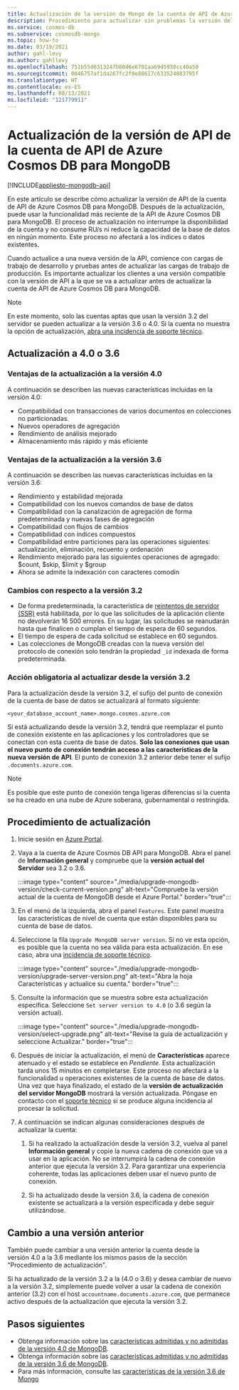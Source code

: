 ```yaml
---
title: Actualización de la versión de Mongo de la cuenta de API de Azure Cosmos DB para MongoDB
description: Procedimiento para actualizar sin problemas la versión del protocolo de conexión de MongoDB para las cuentas de API de Azure Cosmos DB para MongoDB existentes
ms.service: cosmos-db
ms.subservice: cosmosdb-mongo
ms.topic: how-to
ms.date: 03/19/2021
author: gahl-levy
ms.author: gahllevy
ms.openlocfilehash: 751b5546313247b80d6e6701aa6945938cc40a50
ms.sourcegitcommit: 0046757af1da267fc2f0e88617c633524883795f
ms.translationtype: HT
ms.contentlocale: es-ES
ms.lasthandoff: 08/13/2021
ms.locfileid: "121779911"
---
```

# <a name="upgrade-the-api-version-of-your-azure-cosmos-db-api-for-mongodb-account"></a>Actualización de la versión de API de la cuenta de API de Azure Cosmos DB para MongoDB
[!INCLUDE[appliesto-mongodb-api](../includes/appliesto-mongodb-api.md)]

En este artículo se describe cómo actualizar la versión de API de la cuenta de API de Azure Cosmos DB para MongoDB. Después de la actualización, puede usar la funcionalidad más reciente de la API de Azure Cosmos DB para MongoDB. El proceso de actualización no interrumpe la disponibilidad de la cuenta y no consume RU/s ni reduce la capacidad de la base de datos en ningún momento. Este proceso no afectará a los índices o datos existentes. 

Cuando actualice a una nueva versión de la API, comience con cargas de trabajo de desarrollo y pruebas antes de actualizar las cargas de trabajo de producción. Es importante actualizar los clientes a una versión compatible con la versión de API a la que se va a actualizar antes de actualizar la cuenta de API de Azure Cosmos DB para MongoDB.

>[!Note]
> En este momento, solo las cuentas aptas que usan la versión 3.2 del servidor se pueden actualizar a la versión 3.6 o 4.0. Si la cuenta no muestra la opción de actualización, [abra una incidencia de soporte técnico](https://portal.azure.com/?#blade/Microsoft_Azure_Support/HelpAndSupportBlade).

## <a name="upgrading-to-40-or-36"></a>Actualización a 4.0 o 3.6

### <a name="benefits-of-upgrading-to-version-40"></a>Ventajas de la actualización a la versión 4.0

A continuación se describen las nuevas características incluidas en la versión 4.0:
- Compatibilidad con transacciones de varios documentos en colecciones no particionadas.
- Nuevos operadores de agregación
- Rendimiento de análisis mejorado
- Almacenamiento más rápido y más eficiente

### <a name="benefits-of-upgrading-to-version-36"></a>Ventajas de la actualización a la versión 3.6

A continuación se describen las nuevas características incluidas en la versión 3.6:
- Rendimiento y estabilidad mejorada
- Compatibilidad con los nuevos comandos de base de datos
- Compatibilidad con la canalización de agregación de forma predeterminada y nuevas fases de agregación
- Compatibilidad con flujos de cambios
- Compatibilidad con índices compuestos
- Compatibilidad entre particiones para las operaciones siguientes: actualización, eliminación, recuento y ordenación
- Rendimiento mejorado para las siguientes operaciones de agregado: $count, $skip, $limit y $group
- Ahora se admite la indexación con caracteres comodín

### <a name="changes-from-version-32"></a>Cambios con respecto a la versión 3.2

- De forma predeterminada, la característica de [reintentos de servidor (SSR)](prevent-rate-limiting-errors.md) está habilitada, por lo que las solicitudes de la aplicación cliente no devolverán 16 500 errores. En su lugar, las solicitudes se reanudarán hasta que finalicen o cumplan el tiempo de espera de 60 segundos.
- El tiempo de espera de cada solicitud se establece en 60 segundos.
- Las colecciones de MongoDB creadas con la nueva versión del protocolo de conexión solo tendrán la propiedad `_id` indexada de forma predeterminada.

### <a name="action-required-when-upgrading-from-32"></a>Acción obligatoria al actualizar desde la versión 3.2

Para la actualización desde la versión 3.2, el sufijo del punto de conexión de la cuenta de base de datos se actualizará al formato siguiente:

```
<your_database_account_name>.mongo.cosmos.azure.com
```

Si está actualizando desde la versión 3.2, tendrá que reemplazar el punto de conexión existente en las aplicaciones y los controladores que se conectan con esta cuenta de base de datos. **Solo las conexiones que usan el nuevo punto de conexión tendrán acceso a las características de la nueva versión de API**. El punto de conexión 3.2 anterior debe tener el sufijo `.documents.azure.com`.

>[!Note]
> Es posible que este punto de conexión tenga ligeras diferencias si la cuenta se ha creado en una nube de Azure soberana, gubernamental o restringida.

## <a name="how-to-upgrade"></a>Procedimiento de actualización

1. Inicie sesión en [Azure Portal](https://portal.azure.com/).

1. Vaya a la cuenta de Azure Cosmos DB API para MongoDB. Abra el panel de **Información general** y compruebe que la **versión actual del Servidor** sea 3.2 o 3.6.

    :::image type="content" source="./media/upgrade-mongodb-version/check-current-version.png" alt-text="Compruebe la versión actual de la cuenta de MongoDB desde el Azure Portal." border="true":::

1. En el menú de la izquierda, abra el panel `Features`. Este panel muestra las características de nivel de cuenta que están disponibles para su cuenta de base de datos.

1. Seleccione la fila `Upgrade MongoDB server version`. Si no ve esta opción, es posible que la cuenta no sea válida para esta actualización. En ese caso, abra una [incidencia de soporte técnico](https://portal.azure.com/?#blade/Microsoft_Azure_Support/HelpAndSupportBlade).

    :::image type="content" source="./media/upgrade-mongodb-version/upgrade-server-version.png" alt-text="Abra la hoja Características y actualice su cuenta." border="true":::

1. Consulte la información que se muestra sobre esta actualización específica. Seleccione `Set server version to 4.0` (o 3.6 según la versión actual).

    :::image type="content" source="./media/upgrade-mongodb-version/select-upgrade.png" alt-text="Revise la guía de actualización y seleccione Actualizar." border="true":::

1. Después de iniciar la actualización, el menú de **Características** aparece atenuado y el estado se establece en *Pendiente*. Esta actualización tarda unos 15 minutos en completarse. Este proceso no afectará a la funcionalidad u operaciones existentes de la cuenta de base de datos. Una vez que haya finalizado, el estado de la **versión de actualización del servidor MongoDB** mostrará la versión actualizada. Póngase en contacto con el [soporte técnico](https://azure.microsoft.com/support/create-ticket/) si se produce alguna incidencia al procesar la solicitud.

1. A continuación se indican algunas consideraciones después de actualizar la cuenta:

    1. Si ha realizado la actualización desde la versión 3.2, vuelva al panel **Información general** y copie la nueva cadena de conexión que va a usar en la aplicación. No se interrumpirá la cadena de conexión anterior que ejecuta la versión 3.2. Para garantizar una experiencia coherente, todas las aplicaciones deben usar el nuevo punto de conexión.

    1. Si ha actualizado desde la versión 3.6, la cadena de conexión existente se actualizará a la versión especificada y debe seguir utilizándose.

## <a name="how-to-downgrade"></a>Cambio a una versión anterior

También puede cambiar a una versión anterior la cuenta desde la versión 4.0 a la 3.6 mediante los mismos pasos de la sección "Procedimiento de actualización".

Si ha actualizado de la versión 3.2 a la (4.0 o 3.6) y desea cambiar de nuevo a la versión 3.2, simplemente puede volver a usar la cadena de conexión anterior (3.2) con el host `accountname.documents.azure.com`, que permanece activo después de la actualización que ejecuta la versión 3.2.

## <a name="next-steps"></a>Pasos siguientes

- Obtenga información sobre las [características admitidas y no admitidas de la versión 4.0 de MongoDB](feature-support-40.md).
- Obtenga información sobre las [características admitidas y no admitidas de la versión 3.6 de MongoDB](feature-support-36.md).
- Para más información, consulte las [características de la versión 3.6 de Mongo](https://devblogs.microsoft.com/cosmosdb/azure-cosmos-dbs-api-for-mongodb-now-supports-server-version-3-6/)
